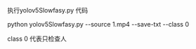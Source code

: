 执行yolov5Slowfasy.py 代码

python yolov5Slowfasy.py --source 1.mp4  --save-txt --class 0

class 0 代表只检查人
